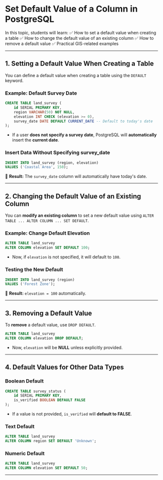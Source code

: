 # **Set Default Value of a Column in PostgreSQL**

In this topic, students will learn:
✅ How to set a default value when creating a table
✅ How to change the default value of an existing column
✅ How to remove a default value
✅ Practical GIS-related examples

---

## **1. Setting a Default Value When Creating a Table**

You can define a default value when creating a table using the `DEFAULT` keyword.

### **Example: Default Survey Date**

```sql
CREATE TABLE land_survey (
    id SERIAL PRIMARY KEY,
    region VARCHAR(50) NOT NULL,
    elevation INT CHECK (elevation >= 0),
    survey_date DATE DEFAULT CURRENT_DATE -- Default to today's date
);
```

- If a user **does not specify a survey date**, PostgreSQL will **automatically** insert the **current date**.

### **Insert Data Without Specifying survey_date**

```sql
INSERT INTO land_survey (region, elevation)
VALUES ('Coastal Area', 150);
```

📌 **Result:** The `survey_date` column will automatically have today's date.

---

## **2. Changing the Default Value of an Existing Column**

You can **modify an existing column** to set a new default value using `ALTER TABLE ... ALTER COLUMN ... SET DEFAULT`.

### **Example: Change Default Elevation**

```sql
ALTER TABLE land_survey
ALTER COLUMN elevation SET DEFAULT 100;
```

- Now, if `elevation` is not specified, it will default to `100`.

### **Testing the New Default**

```sql
INSERT INTO land_survey (region)
VALUES ('Forest Zone');
```

📌 **Result:** `elevation = 100` automatically.

---

## **3. Removing a Default Value**

To **remove** a default value, use `DROP DEFAULT`.

```sql
ALTER TABLE land_survey
ALTER COLUMN elevation DROP DEFAULT;
```

- Now, `elevation` will be **NULL** unless explicitly provided.

---

## **4. Default Values for Other Data Types**

### **Boolean Default**

```sql
CREATE TABLE survey_status (
    id SERIAL PRIMARY KEY,
    is_verified BOOLEAN DEFAULT FALSE
);
```

- If a value is not provided, `is_verified` will **default to FALSE**.

### **Text Default**

```sql
ALTER TABLE land_survey
ALTER COLUMN region SET DEFAULT 'Unknown';
```

### **Numeric Default**

```sql
ALTER TABLE land_survey
ALTER COLUMN elevation SET DEFAULT 50;
```

---
